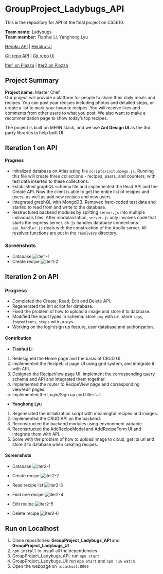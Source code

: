 # GroupProject_Ladybugs_API
This is the repository for API of the final project on CS5610.  

**Team name:** Ladybugs  
**Team member:** Tianhui Li, Yanghong Lyu  

[Heroku API](http://master-chef-api.herokuapp.com/) | [Heroku UI](http://master-chef-ui.herokuapp.com/)  

[Git repo API](https://github.ccs.neu.edu/NEU-CS5610-SU20/GroupProject_Ladybugs_API) | [Git repo UI](https://github.ccs.neu.edu/NEU-CS5610-SU20/GroupProject_Ladybugs_UI)  

[Iter1 on Piazza](https://piazza.com/class/k8hvaigksc71k1?cid=643) | [Iter2 on Piazza](https://piazza.com/class/k8hvaigksc71k1?cid=693)  

## Project Summary
**Project name:** Master Chef  
Our project will provide a platform for people to share their daily meals and recipes. You can post your recipes including photos and detailed steps, or create a list to mark your favorite recipes. You will receive likes and comments from other users to what you post. We also want to make a recommendation page to show today’s top recipes.  

The project is built on MERN stack, and we use **Ant Design UI** as the 3rd party libraries to help built UI.

## Iteration 1 on API
#### Progress
- Initialized database on Atlas using file `scripts/init.mongo.js`. Running this file will create three collections - recipes, users, and counters, with test data inserted to these collections.
- Established graphQL schema file and implemented the Read API and the Create API. Now the client is able to get the entire list of recipes and users, as well as add new recipes and new users.
- Integrated graphQL with MongoDB. Removed hard-coded test data and started to read from and write to the database.
- Restructured backend modules by splitting `server.js` into multiple individuals files. After modularization, `server.js` only involves code that starts the express server. `db.js` handles database connections. `api_handler.js` deals with the construction of the Apollo server. All resolver functions are put in the `resolvers` directory.

### Screenshots
- Database
![iter1-1](/readme_img/iter1-1.png)
- Create recipe
![iter1-2](/readme_img/iter1-2.png)

## Iteration 2 on API
### Progress
- Completed the Create, Read, Edit and Delete API.
- Regenerated the init script for database.
- Fixed the problem of how to upload a image and store it to database.
- Modified the input types in schema: store `img` with url, store `tags`, `ingredients`, `steps` with arrays.
- Working on the login/sign up feature, user database and authorization.

#### Contribution
- **Tianhui Li**
1. Redesigned the Home page and the basis of CRUD UI.
2. Implemented the RecipeList page UI using grid system, and integrate it with API.
3. Designed the RecipeView page UI, implement the corresponding query schema and API and integrated them together.
4. Implemented the router to RecipeView page and corresponding view/edit pages.
5. Implemented the Login/Sign up and filter UI.

- **Yanghong Lyu**
1. Regenerated the initialization script with meaningful recipes and images.
2. Implemented the CRUD API on the backend.
4. Reconstructed the backend modules using environment variable.
5. Reconstructed the AddRecipeModal and AddRecipeForm UI and integrate them with API.
6. Solve with the problem of how to upload image to cloud, get its url and store it to database when creating recipes.

#### Screenshots
- Database
![iter2-1](/readme_img/iter2-1.png)

- Create recipe
![iter2-2](/readme_img/iter2-2.png)

- Read recipe list
![iter2-3](/readme_img/iter2-3.png)

- Find one recipe
![iter2-4](/readme_img/iter2-4.png)

- Edit recipe
![iter2-5](/readme_img/iter2-5.png)

- Delete recipe
![iter2-6](/readme_img/iter2-6.png)

## Run on Localhost
1. Clone repositories: **GroupProject_Ladybugs_API** and **GroupProject_Ladybugs_UI**
1. `npm install` to install all the dependencies
2. GroupProject_Ladybugs_API: run `npm start`
3. GroupProject_Ladybugs_UI: run `npm start` and `npm run watch`
4. Open the webpage on `localhost:8000`